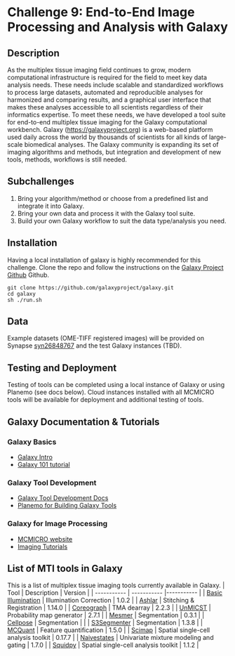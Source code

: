 # Challenge 9: End-to-End Image Processing and Analysis with Galaxy

## Description
As the multiplex tissue imaging field continues to grow, modern computational infrastructure is required for the field to meet key data analysis needs. These needs include scalable and standardized workflows to process large datasets, automated and reproducible analyses for harmonized and comparing results, and a graphical user interface that makes these analyses accessible to all scientists regardless of their informatics expertise. To meet these needs, we have developed a tool suite for end-to-end multiplex tissue imaging for the Galaxy computational workbench. Galaxy (https://galaxyproject.org) is a web-based platform used daily across the world by thousands of scientists for all kinds of large-scale biomedical analyses. The Galaxy community is expanding its set of imaging algorithms and methods, but integration and development of new tools, methods, workflows is still needed.

## Subchallenges
1. Bring your algorithm/method or choose from a predefined list and integrate it into Galaxy.
2. Bring your own data and process it with the Galaxy tool suite.
3. Build your own Galaxy workflow to suit the data type/analysis you need.

## Installation
Having a local installation of galaxy is highly recommended for this challenge. Clone the repo and follow the instructions on the [Galaxy Project Github](https://github.com/galaxyproject/galaxy) Github. 
```
git clone https://github.com/galaxyproject/galaxy.git
cd galaxy
sh ./run.sh
```

## Data
Example datasets (OME-TIFF registered images) will be provided on Synapse [syn26848767](https://www.synapse.org/#!Synapse:syn26848767) and the test Galaxy instances (TBD).

## Testing and Deployment
Testing of tools can be completed using a local instance of Galaxy or using Planemo (see docs below). Cloud instances installed with all MCMICRO tools will be available for deployment and additional testing of tools.

## Galaxy Documentation & Tutorials
### Galaxy Basics
 - [Galaxy Intro](https://training.galaxyproject.org/training-material/topics/introduction/slides/introduction.html)
 - [Galaxy 101 tutorial](https://training.galaxyproject.org/training-material/topics/introduction/tutorials/galaxy-intro-101/tutorial.html)

### Galaxy Tool Development
 - [Galaxy Tool Development Docs](https://docs.galaxyproject.org/en/latest/dev/schema.html)
 - [Planemo for Building Galaxy Tools](https://planemo.readthedocs.io/en/latest/writing.html)

### Galaxy for Image Processing
 - [MCMICRO website](https://mcmicro.org/)
 - [Imaging Tutorials](https://training.galaxyproject.org/training-material/topics/imaging/)

## List of MTI tools in Galaxy
This is a list of multiplex tissue imaging tools currently available in Galaxy.
| Tool             | Description | Version     |
| ----------- | ----------- |----------- |
| [Basic Illumination](https://github.com/labsyspharm/basic-illumination) | Illumination Correction | 1.0.2 |
| [Ashlar](https://github.com/labsyspharm/ashlar) | Stitching & Registration | 1.14.0 |
| [Coreograph](https://github.com/HMS-IDAC/UNetCoreograph) | TMA dearray | 2.2.3 |
| [UnMICST](https://github.com/HMS-IDAC/UnMicst) | Probability map generator | 2.7.1 | 
| [Mesmer](https://github.com/vanvalenlab/deepcell-applications) | Segmentation | 0.3.1 |
| [Cellpose](https://github.com/MouseLand/cellpose) | Segmentation | |
| [S3Segmenter](https://github.com/HMS-IDAC/S3segmenter) | Segmentation | 1.3.8 | 
| [MCQuant](https://github.com/labsyspharm/quantification) | Feature quantification | 1.5.0 |
| [Scimap](https://github.com/labsyspharm/scimap) | Spatial single-cell analysis toolkit | 0.17.7 | 
| [Naivestates](https://github.com/labsyspharm/naivestates) | Univariate mixture modeling and gating | 1.7.0 |
| [Squidpy](https://github.com/theislab/squidpy) | Spatial single-cell analysis toolkit | 1.1.2 |
